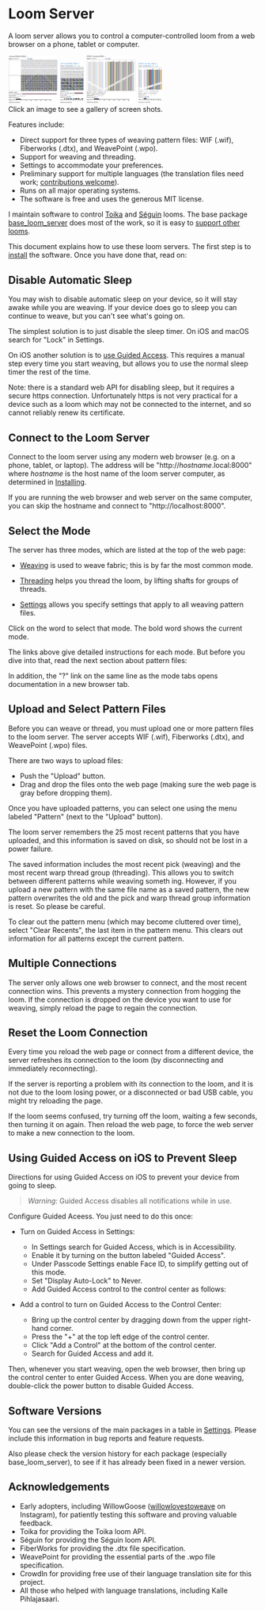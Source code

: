 # Loom Server

A loom server allows you to control a computer-controlled loom from a web browser on a phone, tablet or computer.

<div>
<img src="images/screen_shots/weaving_safari_macos.jpg" width="100" alt="Weaving: Safari on macOS">
<img src="images/screen_shots/weaving_safari_iphone_mini.jpg" width="50" alt="Weaving: Safari on iPhone mini">
<img src="images/screen_shots/threading_safari_macos.jpg" width="100" alt="Threading: Safari on macOS">
<img src="images/screen_shots/threading_safari_iphone_mini.jpg" width="50" alt="Threading: Safari on iPhone mini">
</div>
Click an image to see a gallery of screen shots.

Features include:

* Direct support for three types of weaving pattern files: WIF (.wif), Fiberworks (.dtx), and WeavePoint (.wpo).
* Support for weaving and threading.
* Settings to accommodate your preferences.
* Preliminary support for multiple languages (the translation files need work; [contributions welcome](translations.md)).
* Runs on all major operating systems.
* The software is free and uses the generous MIT license.

I maintain software to control [Toika](https://pypi.org/project/toika-loom-server/)
and [Séguin](https://pypi.org/project/seguin-loom-server/) looms.
The base package [base_loom_server](https://pypi.org/project/base-loom-server/) does most of the work,
so it is easy to [support other looms](coding.md#writing-a-loom-server).

This document explains how to use these loom servers. 
The first step is to [install](installing.md) the software. Once you have done that, read on:

## Disable Automatic Sleep

You may wish to disable automatic sleep on your device, so it will stay awake while you are weaving.
If your device does go to sleep you can continue to weave, but you can't see what's going on.

The simplest solution is to just disable the sleep timer.
On iOS and macOS search for "Lock" in Settings.

On iOS another solution is to [use Guided Access](#using-guided-access-on-ios-to-prevent-sleep).
This requires a manual step every time you start weaving, but allows you to use the normal sleep timer the rest of the time.

Note: there is a standard web API for disabling sleep, but it requires a secure https connection.
Unfortunately https is not very practical for a device such as a loom which may not be connected to the internet,
and so cannot reliably renew its certificate.

## Connect to the Loom Server

Connect to the loom server using any modern web browser (e.g. on a phone, tablet, or laptop).
The address will be "http://*hostname*.local:8000" where *hostname* is the host name
of the loom server computer, as determined in [Installing](installing.md).

If you are running the web browser and web server on the same computer, you can skip the hostname and connect to "http://localhost:8000".

## Select the Mode

The server has three modes, which are listed at the top of the web page:

* [Weaving](weaving.md) is used to weave fabric; this is by far the most common mode.

* [Threading](threading.md) helps you thread the loom, by lifting shafts for groups of threads.

* [Settings](settings.md) allows you specify settings that apply to all weaving pattern files.

Click on the word to select that mode.
The bold word shows the current mode.

The links above give detailed instructions for each mode.
But before you dive into that, read the next section about pattern files:

In addition, the "?" link on the same line as the mode tabs opens documentation in a new browser tab.

## Upload and Select Pattern Files

Before you can weave or thread, you must upload one or more pattern files to the loom server.
The server accepts WIF (.wif), Fiberworks (.dtx), and WeavePoint (.wpo) files.

There are two ways to upload files:

* Push the "Upload" button.
* Drag and drop the files onto the web page (making sure the web page is gray before dropping them).

Once you have uploaded patterns, you can select one using the menu labeled "Pattern" (next to the "Upload" button).

The loom server remembers the 25 most recent patterns that you have uploaded,
and this information is saved on disk, so should not be lost in a power failure.

The saved information includes the most recent pick (weaving) and the most recent warp thread group (threading).
This allows you to switch between different patterns while weaving someth
ing.
However, if you upload a new pattern with the same file name as a saved pattern,
the new pattern overwrites the old and the pick and warp thread group information is reset.
So please be careful.

To clear out the pattern menu (which may become cluttered over time),
select "Clear Recents", the last item in the pattern menu.
This clears out information for all patterns except the current pattern.

## Multiple Connections

The server only allows one web browser to connect, and the most recent connection wins.
This prevents a mystery connection from hogging the loom.
If the connection is dropped on the device you want to use for weaving,
simply reload the page to regain the connection.

## Reset the Loom Connection

Every time you reload the web page or connect from a different device, the server refreshes its connection to the loom (by disconnecting and immediately reconnecting).

If the server is reporting a problem with its connection to the loom,
and it is not due to the loom losing power, or a disconnected or bad USB cable,
you might try reloading the page.

If the loom seems confused, try turning off the loom, waiting a few seconds, then turning it on again.
Then reload the web page, to force the web server to make a new connection to the loom.

## Using Guided Access on iOS to Prevent Sleep

Directions for using Guided Access on iOS to prevent your device from going to sleep.

> *Warning*: Guided Access disables all notifications while in use.

Configure Guided Aceess. You just need to do this once:

* Turn on Guided Access in Settings:

    * In Settings search for Guided Access, which is in Accessibility.
    * Enable it by turning on the button labeled "Guided Access".
    * Under Passcode Settings enable Face ID, to simplify getting out of this mode.
    * Set "Display Auto-Lock" to Never.
    * Add Guided Access control to the control center as follows:

* Add a control to turn on Guided Access to the Control Center:

    * Bring up the control center by dragging down from the upper right-hand corner.
    * Press the "+" at the top left edge of the control center.
    * Click "Add a Control" at the bottom of the control center.
    * Search for Guided Access and add it.

Then, whenever you start weaving, open the web browser, then bring up the control center to enter Guided Access.
When you are done weaving, double-click the power button to disable Guided Access.

## Software Versions

You can see the versions of the main packages in a table in [Settings](settings.md).
Please include this information in bug reports and feature requests.

Also please check the version history for each package (especially base_loom_server),
to see if it has already been fixed in a newer version.

## Acknowledgements

* Early adopters, including WillowGoose ([willowlovestoweave](https://www.instagram.com/willowlovestoweave/) on Instagram), for patiently testing this software and proving valuable feedback.
* Toika for providing the Toika loom API.
* Séguin for providing the Séguin loom API.
* FiberWorks for providing the .dtx file specification.
* WeavePoint for providing the essential parts of the .wpo file specification.
* CrowdIn for providing free use of their language translation site for this project.
* All those who helped with language translations, including Kalle Pihlajasaari.
